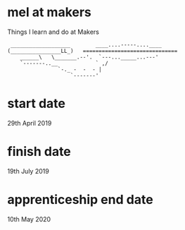 # mel at makers
Things I learn and do at Makers

```
 ___________________        ____....-----....____
(________________LL_)   ==============================
    ______\   \_______.--'.  `---..._____...---'
    `-------..__            ` ,/
                `-._ -  -  - |
                    `-------'
```

# start date
29th April 2019

# finish date
19th July 2019

# apprenticeship end date
10th May 2020



